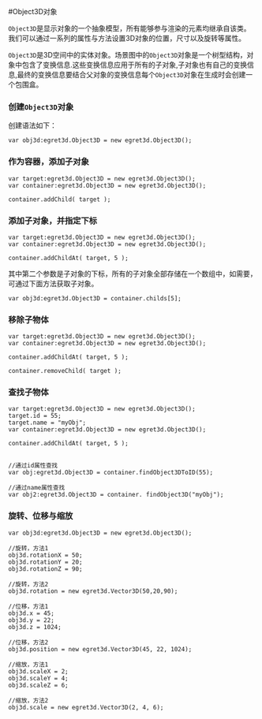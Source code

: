 #Object3D对象

`Object3D`是显示对象的一个抽象模型，所有能够参与渲染的元素均继承自该类。我们可以通过一系列的属性与方法设置3D对象的位置，尺寸以及旋转等属性。

`Object3D`是3D空间中的实体对象。场景图中的`Object3D`对象是一个树型结构，对象中包含了变换信息.这些变换信息应用于所有的子对象,子对象也有自己的变换信息,最终的变换信息要结合父对象的变换信息每个`Object3D`对象在生成时会创建一个包围盒。

### 创建`Object3D`对象

创建语法如下：

```
var obj3d:egret3d.Object3D = new egret3d.Object3D();
```

### 作为容器，添加子对象

```
var target:egret3d.Object3D = new egret3d.Object3D();
var container:egret3d.Object3D = new egret3d.Object3D();

container.addChild( target );
```

### 添加子对象，并指定下标

```
var target:egret3d.Object3D = new egret3d.Object3D();
var container:egret3d.Object3D = new egret3d.Object3D();

container.addChildAt( target, 5 );
```

其中第二个参数是子对象的下标，所有的子对象全部存储在一个数组中，如需要，可通过下面方法获取子对象。

```
var obj3d:egret3d.Object3D = container.childs[5];
```

### 移除子物体

```
var target:egret3d.Object3D = new egret3d.Object3D();
var container:egret3d.Object3D = new egret3d.Object3D();

container.addChildAt( target, 5 );

container.removeChild( target );
```

### 查找子物体

```
var target:egret3d.Object3D = new egret3d.Object3D();
target.id = 55;
target.name = "myObj";
var container:egret3d.Object3D = new egret3d.Object3D();

container.addChildAt( target, 5 );


//通过id属性查找
var obj:egret3d.Object3D = container.findObject3DToID(55);

//通过name属性查找
var obj2:egret3d.Object3D = container. findObject3D("myObj");

```

### 旋转、位移与缩放

```
var obj3d:egret3d.Object3D = new egret3d.Object3D();

//旋转，方法1
obj3d.rotationX = 50;
obj3d.rotationY = 20;
obj3d.rotationZ = 90;

//旋转，方法2
obj3d.rotation = new egret3d.Vector3D(50,20,90);

//位移，方法1
obj3d.x = 45;
obj3d.y = 22;
obj3d.z = 1024;

//位移，方法2
obj3d.position = new egret3d.Vector3D(45, 22, 1024);

//缩放，方法1
obj3d.scaleX = 2;
obj3d.scaleY = 4;
obj3d.scaleZ = 6;

//缩放，方法2
obj3d.scale = new egret3d.Vector3D(2, 4, 6);
```


